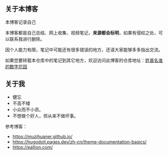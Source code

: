## 关于本博客

本博客记录自己

本博客都是自己总结、网上收集、视频笔记，**来源都会标明**，如果有侵权之处，可以联系我进行删除。

因个人能力有限，笔记中可能还有很多错误的地方，还请大家能够多多指出交流。

如果您要转载本仓库中的笔记到其它地方，欢迎访问此博客的仓库地址：[姓甚名谁的数字花园](https://github.com/xingming9527/xingshenmingshui.cn)


## 关于我

- 健忘
- 不高不矮
- 小众而不小资。
- 不想做个好人，但从来不做坏事。


参考博客：
- https://muzihuaner.github.io/
- https://hugodoit.pages.dev/zh-cn/theme-documentation-basics/
- https://eallion.com/

